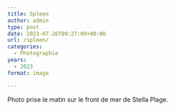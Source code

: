 ```yaml
---
title: Spleen
author: admin
type: post
date: 2023-07-26T09:27:09+00:00
url: /spleen/
categories:
  - Photographie
years:
  - 2023
format: image

---
```

Photo prise le matin sur le front de mer de Stella Plage.